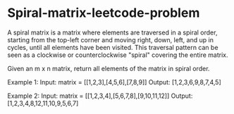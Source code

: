 # Spiral-matrix-leetcode-problem
A spiral matrix is a matrix where elements are traversed in a spiral order, starting from the top-left corner and moving right, down, left, and up in cycles, until all elements have been visited. This traversal pattern can be seen as a clockwise or counterclockwise "spiral" covering the entire matrix.

Given an m x n matrix, return all elements of the matrix in spiral order.

Example 1:
Input: matrix = [[1,2,3],[4,5,6],[7,8,9]]
Output: [1,2,3,6,9,8,7,4,5]

Example 2:
Input: matrix = [[1,2,3,4],[5,6,7,8],[9,10,11,12]]
Output: [1,2,3,4,8,12,11,10,9,5,6,7]
